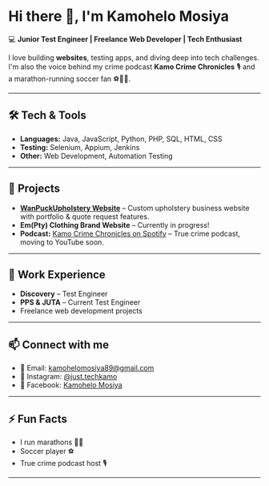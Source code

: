 # Hi there 👋, I'm Kamohelo Mosiya

💻 **Junior Test Engineer | Freelance Web Developer | Tech Enthusiast**  

I love building **websites**, testing apps, and diving deep into tech challenges. I'm also the voice behind my crime podcast **Kamo Crime Chronicles** 🎙️ and a marathon-running soccer fan ⚽🏃‍♀️.  

---

## 🛠️ Tech & Tools

- **Languages:** Java, JavaScript, Python, PHP, SQL, HTML, CSS  
- **Testing:** Selenium, Appium, Jenkins  
- **Other:** Web Development, Automation Testing  

---

## 🌟 Projects

- [**WanPuckUpholstery Website**](https://github.com/yourgithubrepo) – Custom upholstery business website with portfolio & quote request features.  
- **Em(Pty) Clothing Brand Website** – Currently in progress!  
- **Podcast:** [Kamo Crime Chronicles on Spotify](https://open.spotify.com/) – True crime podcast, moving to YouTube soon.  

---

## 💼 Work Experience

- **Discovery** – Test Engineer  
- **PPS & JUTA** – Current Test Engineer  
- Freelance web development projects  

---

## 📫 Connect with me

- 📧 Email: kamohelomosiya89@gmail.com    
- 📸 Instagram: [@just.techkamo](https://instagram.com/just.techkamo)  
- 📘 Facebook: [Kamohelo Mosiya](https://facebook.com/KamoheloMosiya)  

---

## ⚡ Fun Facts

- I run marathons 🏃‍♀️  
- Soccer player ⚽  
- True crime podcast host 🎙️  

---
